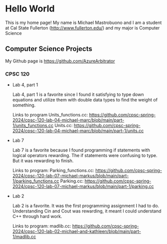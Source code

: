 # Hello World

This is my home page! My name is Michael Mastrobuono and I am a student at Cal State Fullerton (http://www.fullerton.edu/) and my major is Computer Science

## Computer Science Projects

My Github page is https://github.com/AzureArbitrator

### CPSC 120

* Lab 4, part 1

    Lab 4, part 1 is a favorite since I found it satisfying to type down equations and utilize them with double data types to find the weight of something.

    Links to program
    Units_functions.cc: https://github.com/cpsc-spring-2024/cpsc-120-lab-04-michael-marc/blob/main/part-1/units_functions.cc
    Units.cc: https://github.com/cpsc-spring-2024/cpsc-120-lab-04-michael-marc/blob/main/part-1/units.cc


* Lab 7

    Lab 7 is a favorite because I found programming if statements with logical operators rewarding. The if statements were confusing to type. But it was rewarding to finish.

    Links to program:
    Parking_functions.cc: https://github.com/cpsc-spring-2024/cpsc-120-lab-07-michael-markus/blob/main/part-1/parking_functions.cc
    Parking.cc: https://github.com/cpsc-spring-2024/cpsc-120-lab-07-michael-markus/blob/main/part-1/parking.cc


* Lab 2

    Lab 2 is a favorite. It was the first programming assignment I had to do. Understanding Cin and Cout was rewarding, it meant I could understand C++ through hard work.

    Links to program:
    madlib.cc: https://github.com/cpsc-spring-2024/cpsc-120-lab-02-michael-and-kathleen/blob/main/part-1/madlib.cc
